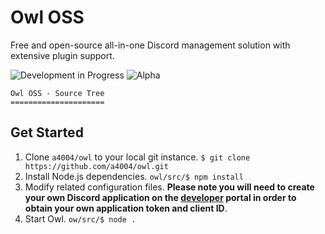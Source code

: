 # Owl OSS
Free and open-source all-in-one Discord management solution with extensive plugin support.

<p>
  <img alt="Development in Progress" src="https://img.shields.io/static/v1?label=Development&message=In%20Progress&color=limegreen&style=flat-square&logo=node.js&logoColor=white"/>
  <img alt="Alpha" src="https://img.shields.io/static/v1?label=Latest&message=N/A&color=brown&style=flat-square"/>
</p>

```
Owl OSS - Source Tree
=====================
```

## Get Started
1. Clone `a4004/owl` to your local git instance. `$ git clone https://github.com/a4004/owl.git`
2. Install Node.js dependencies. `owl/src/$ npm install`
3. Modify related configuration files. **Please note you will need to create your own Discord application on the [developer](https://discord.com/developers/) portal in order to obtain your own application token and client ID**.
4. Start Owl. `ow/src/$ node .`

